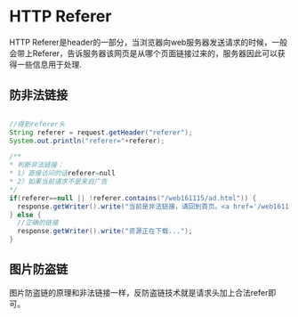 # HTTP Referer

HTTP Referer是header的一部分，当浏览器向web服务器发送请求的时候，一般会带上Referer，告诉服务器该网页是从哪个页面链接过来的，服务器因此可以获得一些信息用于处理.

## 防非法链接

```java

//得到referer头
String referer = request.getHeader("referer");
System.out.println("referer="+referer);

/**
* 判断非法链接：
* 1）直接访问的话referer=null
* 2）如果当前请求不是来自广告
*/
if(referer==null || !referer.contains("/web161115/ad.html")) {
  response.getWriter().write("当前是非法链接，请回到首页。<a href='/web161115/ad.html'>首页</a>");
} else {
  //正确的链接
  response.getWriter().write("资源正在下载...");
}
```

## 图片防盗链

图片防盗链的原理和非法链接一样，反防盗链技术就是请求头加上合法refer即可。
